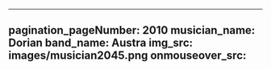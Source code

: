 ------
pagination_pageNumber: 2010
musician_name: Dorian
band_name: Austra
img_src: images/musician2045.png
onmouseover_src: 
------